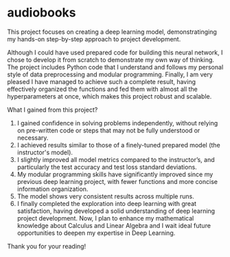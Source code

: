 # audiobooks
This project focuses on creating a deep learning model, demonstratinging my hands-on step-by-step approach to project development.

Although I could have used prepared code for building this neural network, I chose to develop it from scratch to demonstrate my own way of thinking. The project includes Python code that I understand and follows my personal style of data preprocessing and modular programming. Finally, I am very pleased I have managed to achieve such a complete result, having effectively organized the functions and fed them with almost all the hyperparameters at once, which makes this project robust and scalable. 

What I gained from this project?
1) I gained confidence in solving problems independently, without relying on pre-written code or steps that may not be fully understood or necessary.
2) I achieved results similar to those of a finely-tuned prepared model (the instructor's model).
3) I slightly improved all model metrics compared to the instructor’s, and particularly the test accuracy and test loss standard deviations.
4) My modular programming skills have significantly improved since my previous deep learning project, with fewer functions and more concise information organization.
5) The model shows very consistent results across multiple runs.
6) I finally completed the exploration into deep learning with great satisfaction, having developed a solid understanding of deep learning project development. Now, I plan to enhance my mathematical knowledge about Calculus and Linear Algebra and I wait ideal future opportunities to deepen my expertise in Deep Learning.

Thank you for your reading!
